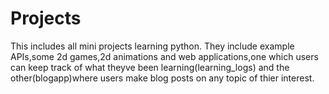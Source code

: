 # Projects
This includes all mini projects learning python. 
They include example APIs,some 2d games,2d animations and web applications,one which users can keep track of what theyve been learning(learning_logs) and the other(blogapp)where users make blog posts on any topic of thier interest.
